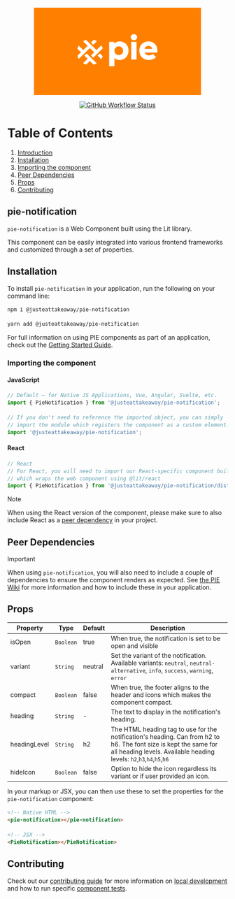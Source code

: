 <p align="center">
  <img align="center" src="../../../readme_image.png" height="200" alt="">
</p>

<p align="center">
  <a href="https://www.npmjs.com/@justeattakeaway/pie-notification">
    <img alt="GitHub Workflow Status" src="https://img.shields.io/npm/v/@justeattakeaway/pie-notification.svg">
  </a>
</p>

# Table of Contents

1. [Introduction](#pie-notification)
2. [Installation](#installation)
3. [Importing the component](#importing-the-component)
4. [Peer Dependencies](#peer-dependencies)
5. [Props](#props)
6. [Contributing](#contributing)

## pie-notification

`pie-notification` is a Web Component built using the Lit library.

This component can be easily integrated into various frontend frameworks and customized through a set of properties.


## Installation

To install `pie-notification` in your application, run the following on your command line:

```bash
npm i @justeattakeaway/pie-notification

yarn add @justeattakeaway/pie-notification
```

For full information on using PIE components as part of an application, check out the [Getting Started Guide](https://github.com/justeattakeaway/pie/wiki/Getting-started-with-PIE-Web-Components).


### Importing the component

#### JavaScript
```js
// Default – for Native JS Applications, Vue, Angular, Svelte, etc.
import { PieNotification } from '@justeattakeaway/pie-notification';

// If you don't need to reference the imported object, you can simply
// import the module which registers the component as a custom element.
import '@justeattakeaway/pie-notification';
```

#### React
```js
// React
// For React, you will need to import our React-specific component build
// which wraps the web component using ​@lit/react
import { PieNotification } from '@justeattakeaway/pie-notification/dist/react';
```

> [!NOTE]
> When using the React version of the component, please make sure to also
> include React as a [peer dependency](#peer-dependencies) in your project.


## Peer Dependencies

> [!IMPORTANT]
> When using `pie-notification`, you will also need to include a couple of dependencies to ensure the component renders as expected. See [the PIE Wiki](https://github.com/justeattakeaway/pie/wiki/Getting-started-with-PIE-Web-Components#expected-dependencies) for more information and how to include these in your application.

## Props

| Property | Type | Default | Description |
|---|---|---|---|
| isOpen | `Boolean` | true | When true, the notification is set to be open and visible |
| variant | `String`| neutral | Set the variant of the notification. Available variants: `neutral`, `neutral-alternative`, `info`, `success`, `warning`, `error` |
| compact | `Boolean` | false | When true, the footer aligns to the header and icons which makes the component compact. |
| heading | `String` | - | The text to display in the notification\'s heading. |
| headingLevel | `String` | h2 | The HTML heading tag to use for the notification\'s heading. Can from h2 to h6. The font size is kept the same for all heading levels. Available heading levels: `h2`,`h3`,`h4`,`h5`,`h6` |
| hideIcon | `Boolean` | false | Option to hide the icon regardless its variant or if user provided an icon. |

In your markup or JSX, you can then use these to set the properties for the `pie-notification` component:

```html
<!-- Native HTML -->
<pie-notification></pie-notification>

<!-- JSX -->
<PieNotification></PieNotification>
```

## Contributing

Check out our [contributing guide](https://github.com/justeattakeaway/pie/wiki/Contributing-Guide) for more information on [local development](https://github.com/justeattakeaway/pie/wiki/Contributing-Guide#local-development) and how to run specific [component tests](https://github.com/justeattakeaway/pie/wiki/Contributing-Guide#testing).
